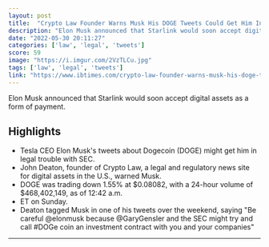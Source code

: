 ```yaml
---
layout: post
title:  "Crypto Law Founder Warns Musk His DOGE Tweets Could Get Him In Legal Trouble With SEC"
description: "Elon Musk announced that Starlink would soon accept digital assets as a form of payment."
date: "2022-05-30 20:11:27"
categories: ['law', 'legal', 'tweets']
score: 59
image: "https://i.imgur.com/2VzTLCu.jpg"
tags: ['law', 'legal', 'tweets']
link: "https://www.ibtimes.com/crypto-law-founder-warns-musk-his-doge-tweets-could-get-him-legal-trouble-sec-3524780"
---
```


Elon Musk announced that Starlink would soon accept digital assets as a form of payment.

## Highlights

- Tesla CEO Elon Musk's tweets about Dogecoin (DOGE) might get him in legal trouble with SEC.
- John Deaton, founder of Crypto Law, a legal and regulatory news site for digital assets in the U.S., warned Musk.
- DOGE was trading down 1.55% at $0.08082, with a 24-hour volume of $468,402,149, as of 12:42 a.m.
- ET on Sunday.
- Deaton tagged Musk in one of his tweets over the weekend, saying "Be careful @elonmusk because @GaryGensler and the SEC might try and call #DOGe coin an investment contract with you and your companies"

---
